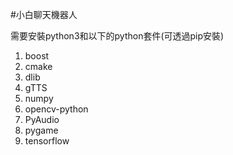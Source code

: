 #小白聊天機器人

需要安裝python3和以下的python套件(可透過pip安裝)
1. boost 
2. cmake 
3. dlib
4. gTTS
5. numpy
6. opencv-python
7. PyAudio
8. pygame
9. tensorflow
